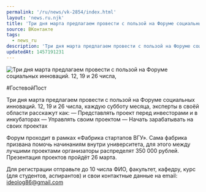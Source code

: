```yaml
---
permalink: '/ru/news/vk-2854/index.html'
layout: 'news.ru.njk'
title: 'Три дня марта предлагаем провести с пользой на Форуме социальных инноваций'
source: ВКонтакте
tags:
  - news_ru
description: 'Три дня марта предлагаем провести с пользой на Форуме социальных инноваций'
updatedAt: 1457191231
---
```

![Три дня марта предлагаем провести с пользой на Форуме социальных инноваций. 12, 19 и 26 числа,](https://sun9-24.userapi.com/impf/c633718/v633718795/1abf8/E9-Kv4PVipk.jpg?size=1280x530&quality=96&sign=045e881b43373b97b3e4e50a30c642d4&c_uniq_tag=eCqKlG1ydp7G0tfI9rPTiHM8kF7R_D8xQCRIr2y2HCA&type=album)

#ГостевойПост

Три дня марта предлагаем провести с пользой на Форуме социальных инноваций. 12, 19 и 26 числа, каждую субботу месяца, эксперты в своёй области расскажут как:
— Представлять проект перед инвесторами и в инкубаторах
— Управлять своим проектом
— Начать зарабатывать на своих проектах

Форум проходит в рамках «Фабрика стартапов ВГУ». Сама фабрика призвана помочь начинаниям внутри университета, для этого между лучшими проектами организаторы распределят 350 000 рублей. Презентация проектов пройдёт 26 марта.

Для регистрации отправьте до 10 числа ФИО, факультет, кафедру, курс (для студентов, аспирантов) и свои контактные данные на email: ideolog86@gmail.com

